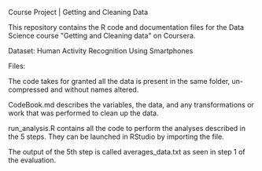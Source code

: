 Course Project | Getting and Cleaning Data 

This repository contains the R code and documentation files for the Data Science course "Getting and Cleaning data" on Coursera.

Dataset: Human Activity Recognition Using Smartphones

Files:

The code takes for granted all the data is present in the same folder, un-compressed and without names altered.

CodeBook.md describes the variables, the data, and any transformations or work that was performed to clean up the data.

run_analysis.R contains all the code to perform the analyses described in the 5 steps. They can be launched in RStudio by importing the file.

The output of the 5th step is called averages_data.txt as seen in step 1 of the evaluation.
